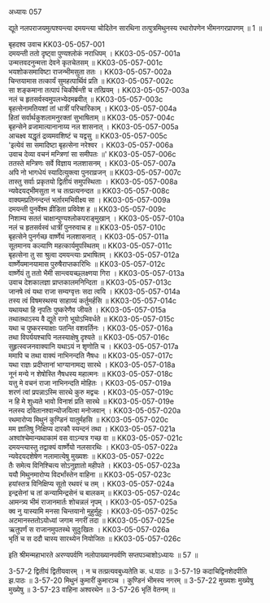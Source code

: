 अध्यायः 057

द्यूते नलपराजयमुत्पश्यन्त्या दमयन्त्या चोदितेन सारथिना तत्पुत्रमिथुनस्य रथारोपणेन भीमनगरप्रापणम् ॥ 1 ॥

बृहदश्व उवाच 	KK03-05-057-001  
दमयन्ती ततो दृष्ट्वा पुण्यश्लोकं नराधिपम् ।	KK03-05-057-001a  
उन्मत्तवदनुन्मत्ता देवने कृतचेतसम् ॥	KK03-05-057-001c  
भयशोकसमाविष्टा राजन्भीमसुता ततः ।	KK03-05-057-002a  
चिन्तयामास तत्कार्यं सुमहत्पार्थिवं प्रति ॥	KK03-05-057-002c  
सा शङ्कमाना तत्पापं चिकीर्षन्ती च तत्प्रियम् ।	KK03-05-057-003a  
नलं च हृतसर्वस्वमुपलभ्येदमब्रवीत् ॥	KK03-05-057-003c  
बृहत्सेनामतियशां तां धात्रीं परिचारिकाम् ।	KK03-05-057-004a  
हितां सर्वार्थकुशलामनुरक्तां सुभाषिताम् ॥	KK03-05-057-004c  
बृहन्सेने व्रजामात्यानानाय्य नल शासनात् ।	KK03-05-057-005a  
आचक्ष्व यद्धृतं द्रव्यमवशिष्टं च यद्वसु ॥	KK03-05-057-005c  
\'इत्येवं सा समादिष्टा बृहत्सेना नरेश्वर ।	KK03-05-057-006a  
उवाच देव्या वचनं मन्त्रिणां सा समीपतः ॥\'	KK03-05-057-006c  
ततस्ते मन्त्रिणः सर्वे विज्ञाय नलशासनम् ।	KK03-05-057-007a  
अपि नो भागधेयं स्यादित्युक्त्वा पुनराव्रजन् ॥	KK03-05-057-007c  
तास्तु सर्वाः प्रकृतयो द्वितीयं समुपस्थिताः ।	KK03-05-057-008a  
न्यवेदयद्भीमसुता न च तत्प्रत्यनन्दत ॥	KK03-05-057-008c  
वाक्यमप्रतिनन्दन्तं भर्तारमभिवीक्ष्य सा ।	KK03-05-057-009a  
दमयन्ती पुनर्वेश्म व्रीडिता प्रविवेश ह ॥	KK03-05-057-009c  
निशाम्य सततं चाक्षान्पुण्यश्लोकपराङ्मुखान् ।	KK03-05-057-010a  
नलं च हृतसर्वस्वं धात्रीं पुनरुवाच ह ॥	KK03-05-057-010c  
बृहत्सेने पुनर्गच्छ वार्ष्णेयं नलशासनात् ।	KK03-05-057-011a  
सूतमानय कल्याणि महत्कार्यमुपस्थितम् ॥	KK03-05-057-011c  
बृहत्सेना तु सा श्रुत्वा दमयन्त्याः प्रभाषितम् ।	KK03-05-057-012a  
वार्ष्णेयमानयामास पुरुषैराप्तकारिभिः ॥	KK03-05-057-012c  
वार्ष्णेयं तु ततो भैमी सान्त्वयच्छ्लक्ष्णया गिरा ।	KK03-05-057-013a  
उवाच देशकालज्ञा प्राप्तकालमनिन्दिता ॥	KK03-05-057-013c  
जानषे त्वं यथा राजा सम्यग्वृत्तः सदा त्वयि ।	KK03-05-057-014a  
तस्य त्वं विषमस्थस्य साहाय्यं कर्तुमर्हसि ॥	KK03-05-057-014c  
यथायथा हि नृपतिः पुष्करेणैव जीयते ।	KK03-05-057-015a  
तथातथाऽस्य वै द्यूते रागो भूयोऽभिवर्धते ॥	KK03-05-057-015c  
यथा च पुष्करस्याक्षाः पतन्ति वशवर्तिनः ।	KK03-05-057-016a  
तथा विपर्ययश्चापि नलस्याक्षेषु दृश्यते ॥	KK03-05-057-016c  
सुहृत्स्वजनवाक्यानि यथाऽयं न शृणोति च ।	KK03-05-057-017a  
ममापि च तथा वाक्यं नाभिनन्दति नैषधः ॥	KK03-05-057-017c  
यथा राज्ञः प्रदीप्तानां भाग्यानामद्य सारथे ।	KK03-05-057-018a  
नूनं मन्ये न शेषोस्ति नैषधस्य महात्मनः ॥	KK03-05-057-018c  
यत्तु मे वचनं राजा नाभिनन्दति मोहितः ।	KK03-05-057-019a  
शरणं त्वां प्रपन्नाऽस्मि सारथे कुरु मद्वचः ।	KK03-05-057-019c  
न हि मे शुध्यते भावो विनाशं प्रति सारथे ॥	KK03-05-057-019e  
नलस्य दयितानश्वान्योजयित्वा मनोजवान् ।	KK03-05-057-020a  
रथमारोप्य मिथुनं कुण्डिनं यातुर्महसि ॥	KK03-05-057-020c  
मम ज्ञातिषु निक्षिप्य दारकौ स्यन्दनं तथा ।	KK03-05-057-021a  
अश्वांश्चेमान्यथाकामं वस वाऽन्यत्र गच्छ वा ॥	KK03-05-057-021c  
दमयन्त्यास्तु तद्वाक्यं वार्ष्णेयो नलसारथिः ।	KK03-05-057-022a  
न्यवेदयदशेषेण नलामात्येषु मुख्यशः ॥	KK03-05-057-022c  
तैः समेत्य विनिश्चित्य सोऽनुज्ञातो महीपते ।	KK03-05-057-023a  
ययौ मिथुनमारोप्य विदर्भांस्तेन वाहिना ॥	KK03-05-057-023c  
हयांस्तत्र विनिक्षिप्य सूतो रथवरं च तम् ।	KK03-05-057-024a  
इन्द्रसेनां च तां कन्यामिन्द्रसेनं च बालकम् ॥	KK03-05-057-024c  
आमन्त्र्य भीमं राजानमार्तः शोचन्नलं नृपम् ।	KK03-05-057-025a  
क्व नु यास्यामि मनसा चिन्तयानो मुहुर्मुहुः ।	KK03-05-057-025c  
अटमानस्ततोऽयोध्यां जगाम नगरीं तदा ॥	KK03-05-057-025e  
ऋतुपर्णं स राजानमुपतस्थे सुदुःखितः ।	KK03-05-057-026a  
भृतिं च स ददौ चास्य सारथ्येन नियोजितः ॥	KK03-05-057-026c  

इति श्रीमन्महाभारते अरण्यपर्वणि नलोपाख्यानपर्वणि सप्तपञ्चाशोऽध्यायः ॥ 57 ॥

3-57-2 द्वितीयं द्वितीयवारम् । न च तत्प्रत्यवबुध्यतेति क. ध.पाठः ॥ 3-57-19 कदाचिद्विनशेदपीति झ.पाठः ॥ 3-57-20 मिथुनं कुमारीं कुमारञ्च । कुण्डिनं भीमस्य नगरम् ॥ 3-57-22 मुख्यशः मुख्येषु मुख्येषु ॥ 3-57-23 वाहिना अश्वरथेन ॥ 3-57-26 भृतिं वेतनम् ॥
